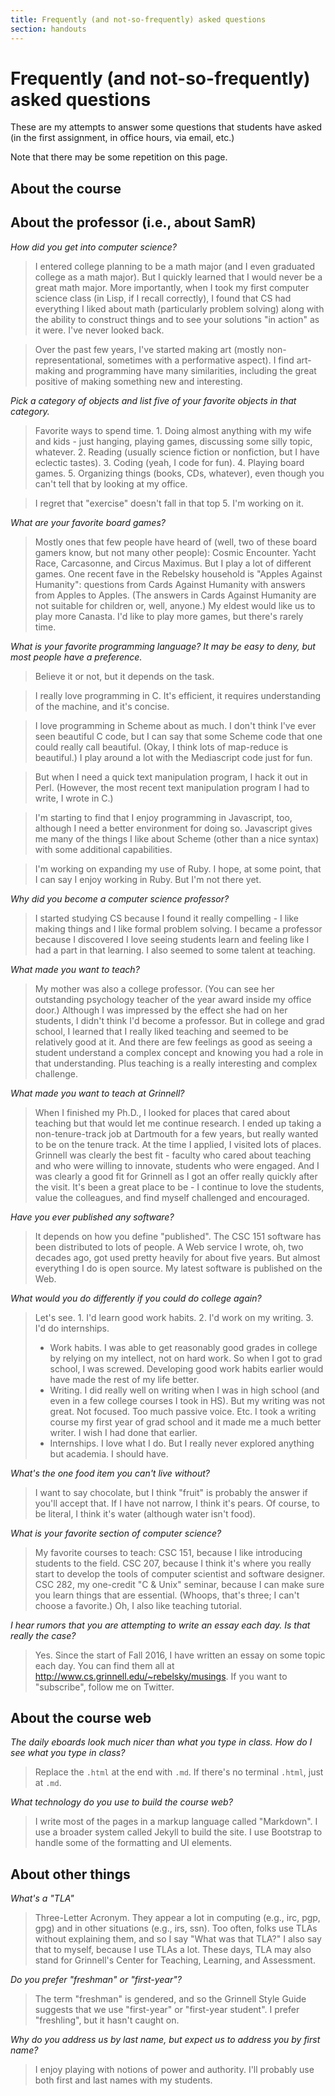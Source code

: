 ```yaml
---
title: Frequently (and not-so-frequently) asked questions
section: handouts
---
```

Frequently (and not-so-frequently) asked questions
==================================================

These are my attempts to answer some questions that students have asked
(in the first assignment, in office hours, via email, etc.)

Note that there may be some repetition on this page.

About the course
----------------


About the professor (i.e., about SamR)
--------------------------------------

_How did you get into computer science?_

> I entered college planning to be a math major (and I even graduated
college as a math major).  But I quickly learned that I would never be
a great math major.  More importantly, when I took my first computer
science class (in Lisp, if I recall correctly), I found that CS had
everything I liked about math (particularly problem solving) along with
the ability to construct things and to see your solutions "in action"
as it were.  I've never looked back.

> Over the past few years, I've started making art (mostly 
non-representational, sometimes with a performative aspect).  I find
art-making and programming have many similarities, including the great
positive of making something new and interesting.

_Pick a category of objects and list five of your favorite objects in 
that category._

> Favorite ways to spend time.  1. Doing almost anything with my
wife and kids - just hanging, playing games, discussing some silly
topic, whatever.  2. Reading (usually science fiction or nonfiction,
but I have eclectic tastes).  3. Coding (yeah, I code for fun).  4.
Playing board games.  5.  Organizing things (books, CDs, whatever),
even though you can't tell that by looking at my office.

> I regret that "exercise" doesn't fall in that top 5.  I'm working on it.

_What are your favorite board games?_

> Mostly ones that few people have heard of (well, two of these board
gamers know, but not many other people): Cosmic Encounter. Yacht Race,
Carcasonne, and Circus Maximus.  But I play a lot of different games.
One recent fave in the Rebelsky household is "Apples Against Humanity":
questions from Cards Against Humanity with answers from Apples to Apples.
(The answers in Cards Against Humanity are not suitable for children or,
well, anyone.)  My eldest would like us to play more Canasta.  I'd like
to play more games, but there's rarely time.

_What is your favorite programming language? It may be easy to deny, but most people have a preference._

> Believe it or not, but it depends on the task.

> I really love programming in C.  It's efficient, it requires understanding of the machine, and it's concise.

> I love programming in Scheme about as much.  I don't think I've ever seen beautiful C code, but I can say that some Scheme code that one could really call beautiful.  (Okay, I think lots of map-reduce is beautiful.)  I play around a lot with the Mediascript code just for fun.

> But when I need a quick text manipulation program, I hack it out in Perl.
(However, the most recent text manipulation program I had to write, I wrote
in C.)

> I'm starting to find that I enjoy programming in Javascript, too, although
I need a better environment for doing so.  Javascript gives me many of the
things I like about Scheme (other than a nice syntax) with some additional
capabilities.

> I'm working on expanding my use of Ruby.  I hope, at some point, that
I can say I enjoy working in Ruby.  But I'm not there yet.

_Why did you become a computer science professor?_

> I started studying CS because I found it really compelling - I like 
making things and I like formal problem solving.  I became a professor
because I discovered I love seeing students learn and feeling like I
had a part in that learning.  I also seemed to some talent at teaching.

_What made you want to teach?_

> My mother was also a college professor.  (You can see her outstanding
psychology teacher of the year award inside my office door.)  Although
I was impressed by the effect she had on her students, I didn't think
I'd become a professor.  But in college and grad school, I learned that
I really liked teaching and seemed to be relatively good at it.  And
there are few feelings as good as seeing a student understand a complex
concept and knowing you had a role in that understanding.  Plus teaching
is a really interesting and complex challenge.

_What made you want to teach at Grinnell?_

> When I finished my Ph.D., I looked for places that cared about
teaching but that would let me continue research.  I ended up taking a
non-tenure-track job at Dartmouth for a few years, but really wanted to
be on the tenure track.  At the time I applied, I visited lots of places.
Grinnell was clearly the best fit - faculty who cared about teaching
and who were willing to innovate, students who were engaged.  And I
was clearly a good fit for Grinnell as I got an offer really quickly
after the visit.  It's been a great place to be - I continue to love the
students, value the colleagues, and find myself challenged and encouraged.

_Have you ever published any software?_

> It depends on how you define "published".  The CSC 151 software has been
distributed to lots of people.  A Web service I wrote, oh, two decades
ago, got used pretty heavily for about five years.  But almost everything
I do is open source.  My latest software is published on the Web.

_What would you do differently if you could do college again?_

> Let's see.  1. I'd learn good work habits.  2. I'd work on my writing.  3. 
I'd do internships.
> * Work habits.  I was able to get reasonably good grades in college
by relying on my intellect, not on hard work.  So when I got to grad
school, I was screwed.  Developing good work habits earlier would have
made the rest of my life better.
> * Writing.  I did really well on writing when I was in high school
(and even in a few college courses I took in HS).  But my writing was
not great.  Not focused.  Too much passive voice.  Etc.  I took a writing
course my first year of grad school and it made me a much better writer.
I wish I had done that earlier.
> * Internships.  I love what I do.  But I really never explored anything
but academia.  I should have.

_What's the one food item you can't live without?_

> I want to say chocolate, but I think "fruit" is probably the answer if
you'll accept that.  If I have not narrow, I think it's pears.  Of course,
to be literal, I think it's water (although water isn't food).

_What is your favorite section of computer science?_

> My favorite courses to teach: CSC 151, because I like introducing
students to the field. CSC 207, because I think it's where you
really start to develop the tools of computer scientist and software
designer.  CSC 282, my one-credit "C & Unix" seminar, because I can
make sure you learn things that are essential. (Whoops, that's
three; I can't choose a favorite.)  Oh, I also like teaching tutorial.

_I hear rumors that you are attempting to write an essay each day. 
Is that really the case?_

> Yes.  Since the start of Fall 2016, I have written an essay on some
topic each day.  You can find them all at
<http://www.cs.grinnell.edu/~rebelsky/musings>.  If you want to "subscribe",
follow me on Twitter.

About the course web
--------------------

_The daily eboards look much nicer than what you type in class.  How
do I see what you type in class?_

> Replace the `.html` at the end with `.md`.  If there's no terminal
`.html`, just at `.md`.

_What technology do you use to build the course web?_

> I write most of the pages in a markup language called "Markdown".  I
use a broader system called Jekyll to build the site.  I use Bootstrap
to handle some of the formatting and UI elements.

About other things
------------------

_What's a "TLA"_

> Three-Letter Acronym.  They appear a lot in computing (e.g., irc,
pgp, gpg) and in other situations (e.g., irs, ssn).  Too often, folks
use TLAs without explaining them, and so I say "What was that TLA?"
I also say that to myself, because I use TLAs a lot.  These days,
TLA may also stand for Grinnell's Center for Teaching, Learning, and
Assessment.

_Do you prefer "freshman" or "first-year"?_

> The term "freshman" is gendered, and so the Grinnell Style Guide
suggests that we use "first-year" or "first-year student".  I prefer
"freshling", but it hasn't caught on.

_Why do you address us by last name, but expect us to address you by
first name?_

> I enjoy playing with notions of power and authority.  I'll probably
use both first and last names with my students.

